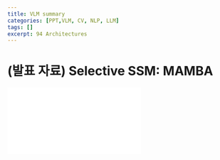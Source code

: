 ```yaml
---
title: VLM summary
categories: [PPT,VLM, CV, NLP, LLM]
tags: []
excerpt: 94 Architectures
---
```


<script src="https://cdn.mathjax.org/mathjax/latest/MathJax.js?config=TeX-AMS-MML_HTMLorMML" type="text/javascript"></script>
# (발표 자료) Selective SSM: MAMBA

<embed src="/assets/pdf/vlm_summary.pdf" ddtype="application/pdf" />
